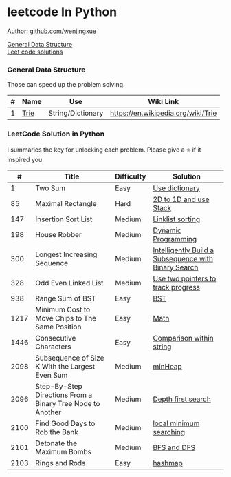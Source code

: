 # leetcode In Python

Author: [github.com/wenjingxue](https://github.com/wenjingxue)

[General Data Structure](#general-data-structure)  
[Leet code solutions](#leetcode-solution-in-python)

### General Data Structure
Those can speed up the problem solving.

\# | Name | Use | Wiki Link
---|---|---|---
1 | [Trie]() | String/Dictionary | https://en.wikipedia.org/wiki/Trie


### LeetCode Solution in Python

I summaries the key for unlocking each problem. Please give a :star: if it inspired you.

\# | Title | Difficulty | Solution
---|---|---|---
1 | Two Sum | Easy | [Use dictionary](https://github.com/WenjingXue/leetcodeInPython/blob/main/leetcode/two_sum.py)
85 | Maximal Rectangle | Hard | [2D to 1D and use Stack](https://github.com/WenjingXue/leetcodeInPython/blob/main/leetcode/maximal_rectangle.py)
147 | Insertion Sort List | Medium | [Linklist sorting](https://github.com/WenjingXue/leetcodeInPython/blob/main/leetcode/Insertion_sort_list.py)
198 | House Robber | Medium | [Dynamic Programming](https://github.com/WenjingXue/leetcodeInPython/blob/main/leetcode/house_robber.py)
300 | Longest Increasing Sequence | Medium | [Intelligently Build a Subsequence with Binary Search](https://github.com/WenjingXue/leetcodeInPython/blob/main/leetcode/Longest_Increasing_Subsequence.py)
328 | Odd Even Linked List | Medium | [Use two pointers to track progress](https://github.com/WenjingXue/leetcodeInPython/blob/main/leetcode/odd_even.py)
938 | Range Sum of BST | Easy| [BST](https://github.com/WenjingXue/leetcodeInPython/commit/41ada531380db873d1cb0332ab66f39be03c2b89)
1217 | Minimum Cost to Move Chips to The Same Position | Easy | [Math](https://github.com/WenjingXue/leetcodeInPython/blob/main/leetcode/move_chips.py)
1446 | Consecutive Characters | Easy| [Comparison within string](leetcode/Consecutive_Characters.py)
2098 | Subsequence of Size K With the Largest Even Sum | Medium | [minHeap](https://github.com/WenjingXue/leetcodeInPython/blob/main/leetcode/Subsequence_of_Size_K_With_the_Largest_Even_Sum.py)
2096 | Step-By-Step Directions From a Binary Tree Node to Another | Medium | [Depth first search]( https://github.com/WenjingXue/leetcodeInPython/blob/main/leetcode/Step_by_step_directions_from_a_binary_tree_node_to_another.py )
2100 | Find Good Days to Rob the Bank | Medium | [local minimum searching](https://github.com/WenjingXue/leetcodeInPython/blob/main/leetcode/Find_good_days_to_rob_the_bank.py)
2101 | Detonate the Maximum Bombs | Medium | [BFS and DFS](https://github.com/WenjingXue/leetcodeInPython/blob/main/leetcode/Detonate_the_maximum_bombs.py)
2103 | Rings and Rods | Easy | [hashmap](https://github.com/WenjingXue/leetcodeInPython/blob/main/leetcode/Rings_and_rods.py)
